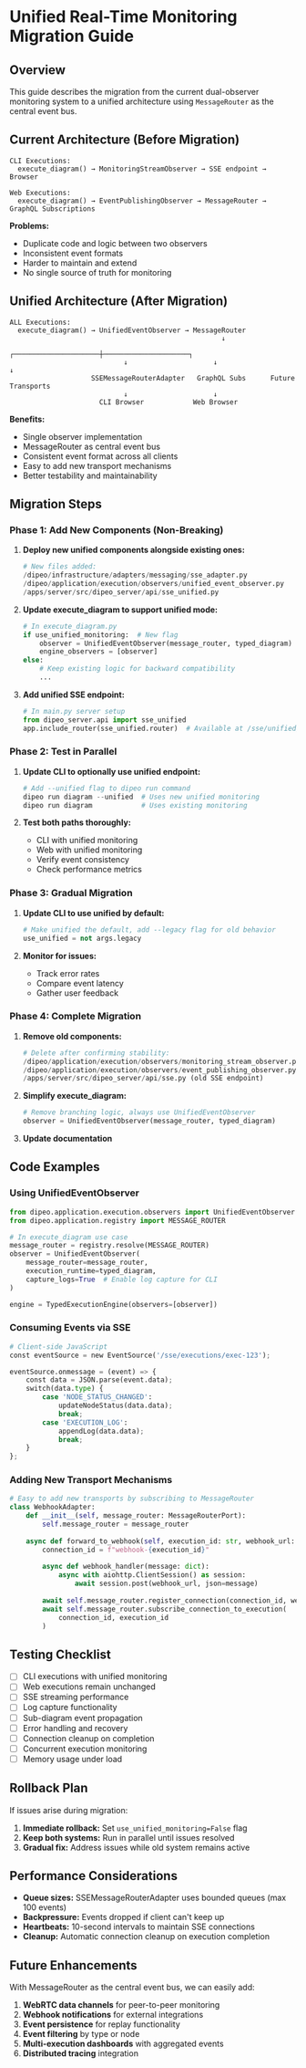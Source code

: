# Unified Real-Time Monitoring Migration Guide

## Overview

This guide describes the migration from the current dual-observer monitoring system to a unified architecture using `MessageRouter` as the central event bus.

## Current Architecture (Before Migration)

```
CLI Executions:
  execute_diagram() → MonitoringStreamObserver → SSE endpoint → Browser

Web Executions:  
  execute_diagram() → EventPublishingObserver → MessageRouter → GraphQL Subscriptions
```

**Problems:**
- Duplicate code and logic between two observers
- Inconsistent event formats
- Harder to maintain and extend
- No single source of truth for monitoring

## Unified Architecture (After Migration)

```
ALL Executions:
  execute_diagram() → UnifiedEventObserver → MessageRouter
                                                    ↓
                            ┌─────────────────────┼─────────────────────┐
                            ↓                     ↓                     ↓
                    SSEMessageRouterAdapter   GraphQL Subs      Future Transports
                            ↓                     ↓
                      CLI Browser            Web Browser
```

**Benefits:**
- Single observer implementation
- MessageRouter as central event bus
- Consistent event format across all clients
- Easy to add new transport mechanisms
- Better testability and maintainability

## Migration Steps

### Phase 1: Add New Components (Non-Breaking)

1. **Deploy new unified components alongside existing ones:**
   ```python
   # New files added:
   /dipeo/infrastructure/adapters/messaging/sse_adapter.py
   /dipeo/application/execution/observers/unified_event_observer.py
   /apps/server/src/dipeo_server/api/sse_unified.py
   ```

2. **Update execute_diagram to support unified mode:**
   ```python
   # In execute_diagram.py
   if use_unified_monitoring:  # New flag
       observer = UnifiedEventObserver(message_router, typed_diagram)
       engine_observers = [observer]
   else:
       # Keep existing logic for backward compatibility
       ...
   ```

3. **Add unified SSE endpoint:**
   ```python
   # In main.py server setup
   from dipeo_server.api import sse_unified
   app.include_router(sse_unified.router)  # Available at /sse/unified/
   ```

### Phase 2: Test in Parallel

1. **Update CLI to optionally use unified endpoint:**
   ```python
   # Add --unified flag to dipeo run command
   dipeo run diagram --unified  # Uses new unified monitoring
   dipeo run diagram            # Uses existing monitoring
   ```

2. **Test both paths thoroughly:**
   - CLI with unified monitoring
   - Web with unified monitoring
   - Verify event consistency
   - Check performance metrics

### Phase 3: Gradual Migration

1. **Update CLI to use unified by default:**
   ```python
   # Make unified the default, add --legacy flag for old behavior
   use_unified = not args.legacy
   ```

2. **Monitor for issues:**
   - Track error rates
   - Compare event latency
   - Gather user feedback

### Phase 4: Complete Migration

1. **Remove old components:**
   ```python
   # Delete after confirming stability:
   /dipeo/application/execution/observers/monitoring_stream_observer.py
   /dipeo/application/execution/observers/event_publishing_observer.py
   /apps/server/src/dipeo_server/api/sse.py (old SSE endpoint)
   ```

2. **Simplify execute_diagram:**
   ```python
   # Remove branching logic, always use UnifiedEventObserver
   observer = UnifiedEventObserver(message_router, typed_diagram)
   ```

3. **Update documentation**

## Code Examples

### Using UnifiedEventObserver

```python
from dipeo.application.execution.observers import UnifiedEventObserver
from dipeo.application.registry import MESSAGE_ROUTER

# In execute_diagram use case
message_router = registry.resolve(MESSAGE_ROUTER)
observer = UnifiedEventObserver(
    message_router=message_router,
    execution_runtime=typed_diagram,
    capture_logs=True  # Enable log capture for CLI
)

engine = TypedExecutionEngine(observers=[observer])
```

### Consuming Events via SSE

```python
# Client-side JavaScript
const eventSource = new EventSource('/sse/executions/exec-123');

eventSource.onmessage = (event) => {
    const data = JSON.parse(event.data);
    switch(data.type) {
        case 'NODE_STATUS_CHANGED':
            updateNodeStatus(data.data);
            break;
        case 'EXECUTION_LOG':
            appendLog(data.data);
            break;
    }
};
```

### Adding New Transport Mechanisms

```python
# Easy to add new transports by subscribing to MessageRouter
class WebhookAdapter:
    def __init__(self, message_router: MessageRouterPort):
        self.message_router = message_router
    
    async def forward_to_webhook(self, execution_id: str, webhook_url: str):
        connection_id = f"webhook-{execution_id}"
        
        async def webhook_handler(message: dict):
            async with aiohttp.ClientSession() as session:
                await session.post(webhook_url, json=message)
        
        await self.message_router.register_connection(connection_id, webhook_handler)
        await self.message_router.subscribe_connection_to_execution(
            connection_id, execution_id
        )
```

## Testing Checklist

- [ ] CLI executions with unified monitoring
- [ ] Web executions remain unchanged
- [ ] SSE streaming performance
- [ ] Log capture functionality
- [ ] Sub-diagram event propagation
- [ ] Error handling and recovery
- [ ] Connection cleanup on completion
- [ ] Concurrent execution monitoring
- [ ] Memory usage under load

## Rollback Plan

If issues arise during migration:

1. **Immediate rollback:** Set `use_unified_monitoring=False` flag
2. **Keep both systems:** Run in parallel until issues resolved
3. **Gradual fix:** Address issues while old system remains active

## Performance Considerations

- **Queue sizes:** SSEMessageRouterAdapter uses bounded queues (max 100 events)
- **Backpressure:** Events dropped if client can't keep up
- **Heartbeats:** 10-second intervals to maintain SSE connections
- **Cleanup:** Automatic connection cleanup on execution completion

## Future Enhancements

With MessageRouter as the central event bus, we can easily add:

1. **WebRTC data channels** for peer-to-peer monitoring
2. **Webhook notifications** for external integrations
3. **Event persistence** for replay functionality
4. **Event filtering** by type or node
5. **Multi-execution dashboards** with aggregated events
6. **Distributed tracing** integration